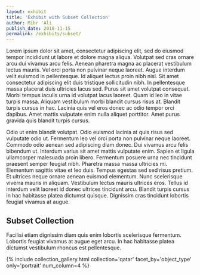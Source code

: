 ```yaml
---
layout: exhibit
title: 'Exhibit with Subset Collection'
author: Mihr 'Ali
publish_date: 2018-11-15
permalink: /exhibits/subset/
---
```


Lorem ipsum dolor sit amet, consectetur adipiscing elit, sed do eiusmod tempor incididunt ut labore et dolore magna aliqua. Volutpat sed cras ornare arcu dui vivamus arcu felis. Aenean pharetra magna ac placerat vestibulum lectus mauris. Vel orci porta non pulvinar neque laoreet. Augue interdum velit euismod in pellentesque. Id aliquet lectus proin nibh nisl. Sit amet consectetur adipiscing elit duis tristique sollicitudin nibh. In pellentesque massa placerat duis ultricies lacus sed. Purus sit amet volutpat consequat. Morbi tempus iaculis urna id volutpat lacus laoreet. Quam id leo in vitae turpis massa. Aliquam vestibulum morbi blandit cursus risus at. Blandit turpis cursus in hac. Lacinia quis vel eros donec ac odio tempor orci dapibus. Amet mattis vulputate enim nulla aliquet porttitor. Amet purus gravida quis blandit turpis cursus.

Odio ut enim blandit volutpat. Odio euismod lacinia at quis risus sed vulputate odio ut. Fermentum leo vel orci porta non pulvinar neque laoreet. Commodo odio aenean sed adipiscing diam donec. Dui vivamus arcu felis bibendum ut. Interdum varius sit amet mattis vulputate enim. Sapien et ligula ullamcorper malesuada proin libero. Fermentum posuere urna nec tincidunt praesent semper feugiat nibh. Pharetra massa massa ultricies mi. Elementum sagittis vitae et leo duis. Tempus egestas sed sed risus pretium. Et ultrices neque ornare aenean euismod elementum. Nunc scelerisque viverra mauris in aliquam. Vestibulum lectus mauris ultrices eros. Tellus id interdum velit laoreet id donec ultrices tincidunt arcu. Blandit turpis cursus in hac habitasse platea dictumst quisque. Dignissim cras tincidunt lobortis feugiat vivamus at augue.

## Subset Collection

Facilisi etiam dignissim diam quis enim lobortis scelerisque fermentum. Lobortis feugiat vivamus at augue eget arcu. In hac habitasse platea dictumst vestibulum rhoncus est pellentesque. 

{% include collection_gallery.html collection='qatar' facet_by='object_type' only='portrait' num_column=4 %}